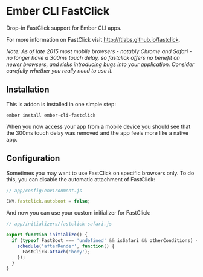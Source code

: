 # Ember CLI FastClick

Drop-in FastClick support for Ember CLI apps.

For more information on FastClick visit http://ftlabs.github.io/fastclick.

*Note: As of late 2015 most mobile browsers - notably Chrome and Safari - no longer have a 300ms touch delay, so fastclick offers no benefit on newer browsers, and risks introducing [bugs](https://github.com/ftlabs/fastclick/issues) into your application. Consider carefully whether you really need to use it.*

## Installation

This is addon is installed in one simple step:

    ember install ember-cli-fastclick

When you now access your app from a mobile device you should see that the 300ms
touch delay was removed and the app feels more like a native app.

## Configuration

Sometimes you may want to use FastClick on specific browsers only. To do this, you can disable the automatic attachment of FastClick:

```js
// app/config/environment.js

ENV.fastclick.autoboot = false;
```

And now you can use your custom initializer for FastClick:

```js
// app/initializers/fastclick-safari.js

export function initialize() {
  if (typeof FastBoot === 'undefined' && isSafari && otherConditions) {
    schedule('afterRender', function() {
      FastClick.attach('body');
    });
  }
}
```
